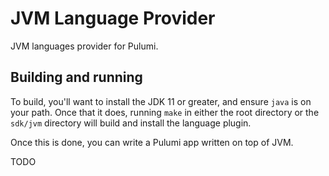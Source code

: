 # JVM Language Provider

JVM languages provider for Pulumi.


## Building and running

To build, you'll want to install the JDK 11 or greater,
and ensure `java` is on your path. Once that it does, running `make` in either the root
directory or the `sdk/jvm` directory will build and install the language
plugin.

Once this is done, you can write a Pulumi app written on top of JVM.


TODO
